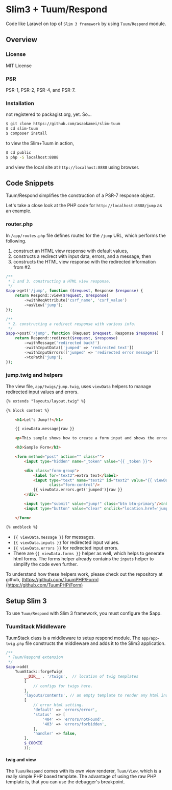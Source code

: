 Slim3 + Tuum/Respond
=========

Code like Laravel on top of `Slim 3 framework` by using `Tuum/Respond` module.

Overview
-----

### License

MIT License

### PSR

PSR-1, PSR-2, PSR-4, and PSR-7. 

### Installation

not registered to packagist.org, yet. So...

```sh
$ git clone https://github.com/asaokamei/slim-tuum
$ cd slim-tuum
$ composer install
```

to view the Slim+Tuum in action,

```sh
$ cd public
$ php -S localhost:8888
```

and view the local site at `http://localhost:8888` using browser.

Code Snippets
-----

Tuum/Respond simplifies the construction of a PSR-7 response object. 

Let's take a close look at the PHP code for `http://localhost:8888/jump` as an example. 

### router.php

In `/app/routes.php` file defines routes for the `/jump` URL, which performs the following.

1. construct an HTML view response with default values, 
2. constructs a redirect with input data, errors, and a message, then 
3. constructs the HTML view response with the redirected information from #2. 

```php
/**
 * 1 and 3. constructing a HTML view response. 
 */
$app->get('/jump', function ($request, Response $response) {
    return Respond::view($request, $response)
        ->withReqAttribute('csrf_name', 'csrf_value')
        ->asView('jump');
});

/**
 * 2. constructing a redirect response with various info. 
 */
$app->post('/jump', function (Request $request, Response $response) {
    return Respond::redirect($request, $response)
        ->withMessage('redirected back!')
        ->withInputData(['jumped' => 'redirected text'])
        ->withInputErrors(['jumped' => 'redirected error message'])
        ->toPath('jump');
});
```

### jump.twig and helpers

The view file, `app/twigs/jump.twig`, uses `viewData` helpers to manage redirected input values and errors. 

```html
{% extends "layouts/layout.twig" %}

{% block content %}

    <h1>Let's Jump!!</h1>

    {{ viewData.message|raw }}

    <p>This sample shows how to create a form input and shows the error message from the redirection.</p>

    <h3>Sample Form</h3>

    <form method="post" action="" class="">
        <input type="hidden" name="_token" value="{{ _token }}">

        <div class="form-group">
            <label for="text2">extra text</label>
            <input type="text" name="text2" id="text2" value="{{ viewData.inputs.get('jumped', 'original text') }}"
                   class="form-control"/>
            {{ viewData.errors.get('jumped')|raw }}
        </div>

        <input type="submit" value="jump!" class="btn btn-primary"/>&nbsp;
        <input type="button" value="clear" onclick="location.href='jump'" class="btn btn-default"/>

    </form>

{% endblock %}
```

* `{{ viewData.message }}` for messages. 
* `{{ viewData.inputs }}` for redirected input values. 
* `{{ viewData.errors }}` for redirected input errors. 
* There are `{{ viewData.forms }}` helper as well, which helps to generate html forms. The forms helper already contains the `inputs` helper to simplify the code even further. 

To understand how these helpers work, please check out the repository at github, [https://github.com/TuumPHP/Form](https://github.com/TuumPHP/Form)

Setup Slim 3
----

To use `Tuum/Respond` with Slim 3 framework, you must configure the $app. 

### TuumStack Middleware

TuumStack class is a middleware to setup respond module. The `app/app-twig.php` file constructs the middleware and adds it to the Slim3 application. 

```php
/**
 * Tuum/Respond extension
 */
$app->add(
    TuumStack::forgeTwig(
        __DIR__ . '/twigs',  // location of twig templates
        [
            // configs for twigs here.
        ],
        'layouts/contents', // an empty template to render any html inside a layout. 
        [
            // error html setting. 
            'default' => 'errors/error',
            'status'  => [
                '404' => 'errors/notFound',
                '403' => 'errors/forbidden',
            ],
            'handler' => false,
        ],
        $_COOKIE
        ));

```


#### twig and view

The `Tuum/Respond` comes with its own view renderer, `Tuum/View`, which is a really simple PHP based template. The advantage of using the raw PHP template is, that you can use the debugger's breakpoint. 

